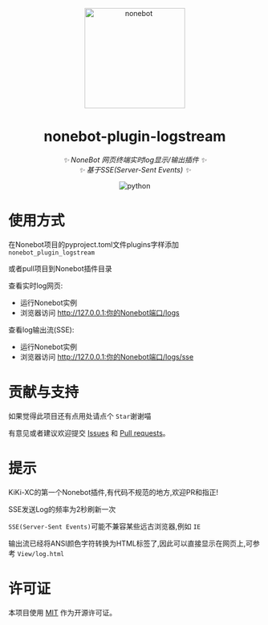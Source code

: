 <p align="center">
  <a href="https://nonebot.dev/"><img src="https://nonebot.dev/logo.png" width="200" height="200" alt="nonebot"></a>
</p>

<div align="center">

# nonebot-plugin-logstream

_✨ NoneBot 网页终端实时log显示/输出插件 ✨_ 
<br>
_✨ 基于SSE(Server-Sent Events) ✨_


</div>

<p align="center">
  <img src="https://img.shields.io/badge/python-3.8+-blue.svg" alt="python">
</p>

# 使用方式
在Nonebot项目的pyproject.toml文件plugins字样添加`nonebot_plugin_logstream`

或者pull项目到Nonebot插件目录

查看实时log网页:

- 运行Nonebot实例
- 浏览器访问 http://127.0.0.1:你的Nonebot端口/logs 

查看log输出流(SSE):

- 运行Nonebot实例
- 浏览器访问 http://127.0.0.1:你的Nonebot端口/logs/sse

# 贡献与支持

如果觉得此项目还有点用处请点个 `Star`谢谢喵

有意见或者建议欢迎提交 [Issues](https://github.com/KiKi-XC/nonebot_plugin_logstream/issues)
和 [Pull requests](https://github.com/KiKi-XC/nonebot_plugin_logstream/pulls)。

# 提示
KiKi-XC的第一个Nonebot插件,有代码不规范的地方,欢迎PR和指正!

SSE发送Log的频率为2秒刷新一次

`SSE(Server-Sent Events)`可能不兼容某些远古浏览器,例如 `IE`

输出流已经将ANSI颜色字符转换为HTML标签了,因此可以直接显示在网页上,可参考 `View/log.html`

# 许可证

本项目使用 [MIT](./LICENSE) 作为开源许可证。

